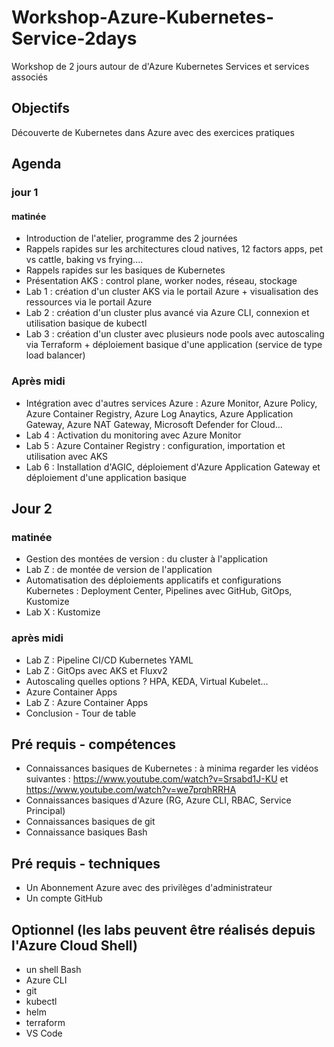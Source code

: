 # Workshop-Azure-Kubernetes-Service-2days
Workshop de 2 jours autour de d'Azure Kubernetes Services et services associés


## Objectifs
Découverte de Kubernetes dans Azure avec des exercices pratiques

## Agenda
### jour 1
#### matinée
- Introduction de l'atelier, programme des 2 journées
- Rappels rapides sur les architectures cloud natives, 12 factors apps, pet vs cattle, baking vs frying....
- Rappels rapides sur les basiques de Kubernetes
- Présentation AKS : control plane, worker nodes, réseau, stockage
- Lab 1 : création d'un cluster AKS via le portail Azure + visualisation des ressources via le portail Azure 
- Lab 2 : création d'un cluster plus avancé via Azure CLI, connexion et utilisation basique de kubectl
- Lab 3 : création d'un cluster avec plusieurs node pools avec autoscaling via Terraform + déploiement basique d'une application (service de type load balancer)
### Après midi
- Intégration avec d'autres services Azure : Azure Monitor, Azure Policy, Azure Container Registry, Azure Log Anaytics, Azure Application Gateway, Azure NAT Gateway, Microsoft Defender for Cloud...
- Lab 4 : Activation du monitoring avec Azure Monitor
- Lab 5 : Azure Container Registry : configuration, importation et utilisation avec AKS 
- Lab 6 : Installation d'AGIC, déploiement d'Azure Application Gateway et déploiement d'une application basique


## Jour 2
### matinée
- Gestion des montées de version :  du cluster à l'application 
- Lab Z :  de montée de version de l'application
- Automatisation des déploiements applicatifs et configurations Kubernetes : Deployment Center, Pipelines avec GitHub, GitOps, Kustomize
- Lab X : Kustomize
### après midi
- Lab Z : Pipeline CI/CD Kubernetes YAML
- Lab Z : GitOps avec AKS et Fluxv2 
- Autoscaling quelles options ? HPA, KEDA, Virtual Kubelet...
- Azure Container Apps
- Lab Z : Azure Container Apps 
- Conclusion - Tour de table

## Pré requis - compétences
- Connaissances basiques de Kubernetes : à minima regarder les vidéos suivantes : https://www.youtube.com/watch?v=Srsabd1J-KU et https://www.youtube.com/watch?v=we7prqhRRHA
- Connaissances basiques d'Azure (RG, Azure CLI, RBAC, Service Principal)
- Connaissances basiques de git
- Connaissance basiques Bash

## Pré requis - techniques
- Un Abonnement Azure avec des privilèges d'administrateur
- Un compte GitHub

## Optionnel (les labs peuvent être réalisés depuis l'Azure Cloud Shell)
- un shell Bash
- Azure CLI
- git
- kubectl
- helm
- terraform 
- VS Code
